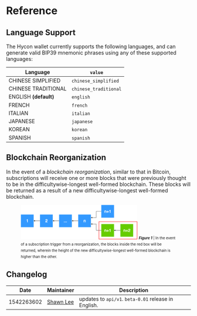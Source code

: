 # Reference

## Language Support

The Hycon wallet currently supports the following languages, and can generate valid BIP39 mnemonic phrases using any of these supported languages:

Language | `value`
---------|------------
CHINESE SIMPLIFIED | `chinese_simplified`
CHINESE TRADITIONAL | `chinese_traditional`
ENGLISH **(default)** | `english`
FRENCH | `french`
ITALIAN | `italian`
JAPANESE | `japanese`
KOREAN | `korean`
SPANISH | `spanish`

## Blockchain Reorganization

In the event of a _blockchain reorganization_, similar to that in Bitcoin, subscriptions will receive one or more blocks that were previously thought to be in the difficultywise-longest well-formed blockchain. These blocks will be returned as a result of a new difficultywise-longest well-formed blockchain.

<figure>
    <img src="../content/img/chain_reorg.png" style="width: 75%; max-width: 500px; height: auto; margin: 0 auto;" ></img>
    <span style="font-size: .7em;"><b><i>Figure 1</i></b> | In the event of a subscription trigger from a reorganization, the blocks inside the red box will be returned, wherein the height of the new difficultywise-longest well-formed blockchain is higher than the other.</span>
</figure>

## Changelog

Date | Maintainer | Description
-----|------------|------------
1542263602 | [Shawn Lee](mailto:shawn@glosfer.com) | updates to `api/v1`. `beta-0.01` release in English.
